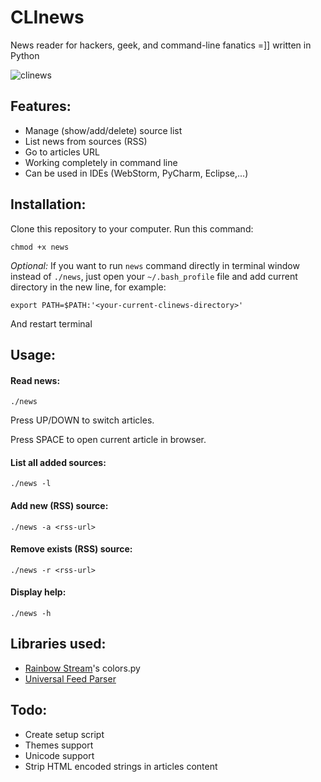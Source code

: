CLInews
=======

News reader for hackers, geek, and command-line fanatics =]] written in Python

![clinews](http://i.imgur.com/Dli4JHW.png)

## Features:
- Manage (show/add/delete) source list
- List news from sources (RSS)
- Go to articles URL
- Working completely in command line
- Can be used in IDEs (WebStorm, PyCharm, Eclipse,...)

## Installation:

Clone this repository to your computer. Run this command:

`chmod +x news`

*Optional:* If you want to run `news` command directly in terminal window instead of `./news`, just open your `~/.bash_profile` file and add current directory in the new line, for example:

`export PATH=$PATH:'<your-current-clinews-directory>'`

And restart terminal

## Usage:

#### Read news:
`./news`

Press UP/DOWN to switch articles.

Press SPACE to open current article in browser.

#### List all added sources:
`./news -l`

#### Add new (RSS) source:
`./news -a <rss-url>`

#### Remove exists (RSS) source:
`./news -r <rss-url>`

#### Display help:
`./news -h`

## Libraries used:
- [Rainbow Stream](https://github.com/DTVD/rainbowstream)'s colors.py
- [Universal Feed Parser](https://pypi.python.org/pypi/feedparser)


## Todo: 
- Create setup script
- Themes support
- Unicode support
- Strip HTML encoded strings in articles content
